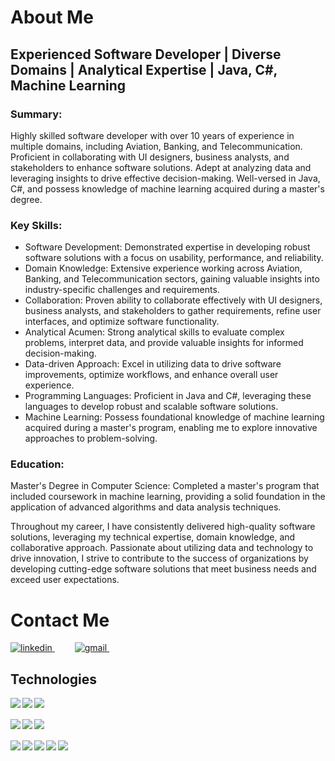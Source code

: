 <div class="profile-section">
  
  <h1>About Me</h1>
  <h2>Experienced Software Developer | Diverse Domains | Analytical Expertise | Java, C#, Machine Learning</h2>
  <h3>Summary:</h3>
  <p>
    Highly skilled software developer with over 10 years of experience in multiple domains, including Aviation, Banking, and Telecommunication. Proficient in collaborating with UI designers, business analysts, and stakeholders to enhance software solutions. Adept at analyzing data and leveraging insights to drive effective decision-making. Well-versed in Java, C#, and possess knowledge of machine learning acquired during a master's degree.
  </p>
  <h3>Key Skills:</h3>
  <ul>
    <li>Software Development: Demonstrated expertise in developing robust software solutions with a focus on usability, performance, and reliability.</li>
    <li>Domain Knowledge: Extensive experience working across Aviation, Banking, and Telecommunication sectors, gaining valuable insights into industry-specific challenges and requirements.</li>
    <li>Collaboration: Proven ability to collaborate effectively with UI designers, business analysts, and stakeholders to gather requirements, refine user interfaces, and optimize software functionality.</li>
    <li>Analytical Acumen: Strong analytical skills to evaluate complex problems, interpret data, and provide valuable insights for informed decision-making.</li>
    <li>Data-driven Approach: Excel in utilizing data to drive software improvements, optimize workflows, and enhance overall user experience.</li>
    <li>Programming Languages: Proficient in Java and C#, leveraging these languages to develop robust and scalable software solutions.</li>
    <li>Machine Learning: Possess foundational knowledge of machine learning acquired during a master's program, enabling me to explore innovative approaches to problem-solving.</li>
  </ul>
<!--  <h3>Experience:</h3>
  <ul>
    <li>
      <strong>Software Developer at Brombeer IT</strong>
      <br />
      Developed and maintained software solutions for aviation-related applications, collaborating with cross-functional teams to enhance user interfaces and optimize software performance.
    </li>
    <li>
      <strong>ADCB [Company Name]</strong>
      <br />
      Contributed to the development of banking software, collaborating with business analysts to gather requirements and deliver user-friendly solutions that met industry regulations and standards.
    </li>
    <li>
      <strong>Software Developer at [Company Name]</strong>
      <br />
      Engaged in the development of telecommunication software, leveraging data analysis skills to improve system performance and enhance user experience.
    </li>
  </ul> --!>
  <h3>Education:</h3>
  <p>
    Master's Degree in Computer Science: Completed a master's program that included coursework in machine learning, providing a solid foundation in the application of advanced algorithms and data analysis techniques.
  </p>
  <!--<h3>Certifications:</h3>
  <ul>
    <li>[Relevant Certifications]: List any relevant certifications that highlight your expertise in specific software development frameworks or tools.</li>
  </ul>
--!>
  <p>
    Throughout my career, I have consistently delivered high-quality software solutions, leveraging my technical expertise, domain knowledge, and collaborative approach. Passionate about utilizing data and technology to drive innovation, I strive to contribute to the success of organizations by developing cutting-edge software solutions that meet business needs and exceed user expectations.
  </p>


 <h1>Contact Me</h1>
<p>
  <a href="https://www.linkedin.com/in/bilalabdulkany/" rel="nofollow noreferrer">
    <img src="https://img.shields.io/badge/linkedin-%230077B5.svg?style=for-the-badge&logo=linkedin&logoColor=white" alt="linkedin">
  </a>
    &emsp;&emsp;
  <a href="bilal.abdulkany@gmail.com" rel="nofollow noreferrer">
    <img src="https://img.shields.io/badge/Gmail-D14836?style=for-the-badge&logo=gmail&logoColor=white" alt="gmail">
  </a>
    &emsp;&emsp;
</p>

## Technologies

<p>  
  <img align="left" src="https://img.shields.io/badge/c Sharp-%2300599C.svg?style=for-the-badge&logo=c%2B%2B&logoColor=white" />
    &nbsp; 
<img align="left" src="https://img.icons8.com/?size=30&id=13679&format=png" />
    &nbsp;


  <img align="left" src="https://img.shields.io/badge/Visual%20Studio%20Code-0078d7.svg?style=for-the-badge&logo=visual-studio-code&logoColor=white" />
    <br><br> 
  <img align="left" src="https://img.shields.io/badge/docker-%230db7ed.svg?style=for-the-badge&logo=docker&logoColor=white" />
    &nbsp;
   <img align="left" src="https://img.shields.io/badge/jira-%230A0FFF.svg?style=for-the-badge&logo=jira&logoColor=white)" />
    &nbsp;
  <img align="left" src="https://img.shields.io/badge/git-%23F05033.svg?style=for-the-badge&logo=git&logoColor=white" />
    <br><br>
  <img align="left" src="https://img.shields.io/badge/github-%23121011.svg?style=for-the-badge&logo=github&logoColor=white" />
    &nbsp;
  <img align="left" src="https://img.shields.io/badge/gitlab-%23181717.svg?style=for-the-badge&logo=gitlab&logoColor=white" />
    &nbsp;
  <img align="left" src="https://img.shields.io/badge/Linux-FCC624?style=for-the-badge&logo=linux&logoColor=black" />
<!--
  <img align="left" src="https://img.shields.io/badge/Codewars-B1361E?style=for-the-badge&logo=codewars&logoColor=grey" />
    <br><br>-->
  <img align="left" src="https://img.shields.io/badge/-Stackoverflow-FE7A16?style=for-the-badge&logo=stack-overflow&logoColor=white" />
    &nbsp;
  <img align="left" src="https://img.shields.io/badge/-Stackoverflow-FE7A16?style=for-the-badge&logo=stack-overflow&logoColor=white" />
    &nbsp;
 
</p><br/>
</div>
